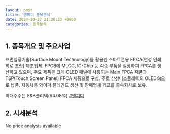 ```yaml
---
layout: post
title: '엔피디 종목분석'
date: 2024-10-27 21:20:23 +0900
categories: 종목분석
---
```


## 1. 종목개요 및 주요사업

표면실장기술(Surface Mount Technology)을 활용한 스마트폰용 FPCA(연성 인쇄 회로 조립) 제조업체. FPCB에 MLCC, IC-Chip 등 각종 부품을 실장하여 FPCA를 생산하고 있으며, 주요 제품은 크게 OLED 패널에 사용되는 Main FPCA 제품과 TSP(Touch Screen Panel) FPCA 제품으로 구성. 주로 삼성디스플레이의 OLED向으로 납품. 자동차용 와이퍼 블레인드 생산 및 판매업체 캐프를 종속회사로 보유. 

최대주주는 S&K폴리텍(64.08%)
[#엔피디](#)

## 2. 시세분석

No price analysis available
